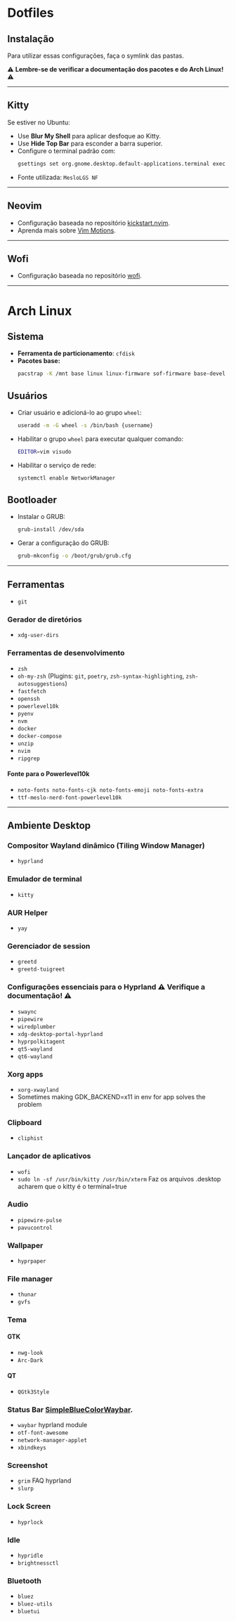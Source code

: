 # Dotfiles

## Instalação
Para utilizar essas configurações, faça o symlink das pastas.

⚠️ **Lembre-se de verificar a documentação dos pacotes e do Arch Linux!** ⚠️

---

## Kitty
Se estiver no Ubuntu:
- Use **Blur My Shell** para aplicar desfoque ao Kitty.
- Use **Hide Top Bar** para esconder a barra superior.
- Configure o terminal padrão com:
  ```sh
  gsettings set org.gnome.desktop.default-applications.terminal exec 'kitty'
  ```
- Fonte utilizada: `MesloLGS NF`

---

## Neovim
- Configuração baseada no repositório [kickstart.nvim](https://github.com/nvim-lua/kickstart.nvim).
- Aprenda mais sobre [Vim Motions](https://www.barbarianmeetscoding.com/boost-your-coding-fu-with-vscode-and-vim/moving-blazingly-fast-with-the-core-vim-motions/).

---

## Wofi
- Configuração baseada no repositório [wofi](https://github.com/joao-vitor-sr/wofi-themes-collection). 


---

# Arch Linux

## Sistema
- **Ferramenta de particionamento**: `cfdisk`
- **Pacotes base:**
  ```sh
  pacstrap -K /mnt base linux linux-firmware sof-firmware base-devel grub efibootmgr vim networkmanager {cpu}-ucode
  ```

## Usuários
- Criar usuário e adicioná-lo ao grupo `wheel`:
  ```sh
  useradd -m -G wheel -s /bin/bash {username}
  ```
- Habilitar o grupo `wheel` para executar qualquer comando:
  ```sh
  EDITOR=vim visudo
  ```
- Habilitar o serviço de rede:
  ```sh
  systemctl enable NetworkManager
  ```

## Bootloader
- Instalar o GRUB:
  ```sh
  grub-install /dev/sda
  ```
- Gerar a configuração do GRUB:
  ```sh
  grub-mkconfig -o /boot/grub/grub.cfg
  ```

---

## Ferramentas
- `git`

### Gerador de diretórios
- `xdg-user-dirs`

### Ferramentas de desenvolvimento
- `zsh`
- `oh-my-zsh` (Plugins: `git`, `poetry`, `zsh-syntax-highlighting`, `zsh-autosuggestions`)
- `fastfetch`
- `openssh`
- `powerlevel10k`
- `pyenv`
- `nvm`
- `docker`
- `docker-compose`
- `unzip`
- `nvim`
- `ripgrep`
#### Fonte para o Powerlevel10k
- `noto-fonts noto-fonts-cjk noto-fonts-emoji noto-fonts-extra`
- `ttf-meslo-nerd-font-powerlevel10k`

---

## Ambiente Desktop

### Compositor Wayland dinâmico (Tiling Window Manager)
- `hyprland`

### Emulador de terminal
- `kitty`

### AUR Helper
- `yay`


### Gerenciador de session
- `greetd`
- `greetd-tuigreet`

### Configurações essenciais para o Hyprland ⚠️ **Verifique a documentação!** ⚠️
- `swaync`
- `pipewire`
- `wiredplumber`
- `xdg-desktop-portal-hyprland`
- `hyprpolkitagent`
- `qt5-wayland`
- `qt6-wayland`

### Xorg apps
- `xorg-xwayland`
- Sometimes making GDK_BACKEND=x11 in env for app solves the problem

### Clipboard
- `cliphist`

### Lançador de aplicativos
- `wofi`
- `sudo ln -sf /usr/bin/kitty /usr/bin/xterm` Faz os arquivos .desktop acharem que o kitty é o terminal=true  

### Audio
- `pipewire-pulse`
- `pavucontrol`

### Wallpaper
- `hyprpaper`

### File manager
- `thunar`
- `gvfs`

### Tema 
#### GTK
- `nwg-look`
- `Arc-Dark`
#### QT
- `QGtk3Style`

### Status Bar [SimpleBlueColorWaybar](https://github.com/d00m1k/SimpleBlueColorWaybar). 
- `waybar` hyprland module
- `otf-font-awesome`
- `network-manager-applet`
- `xbindkeys`

### Screenshot
- `grim` FAQ hyprland
- `slurp`

### Lock Screen
- `hyprlock`

### Idle
- `hypridle`
- `brightnessctl`

### Bluetooth
- `bluez`
- `bluez-utils`
- `bluetui`
